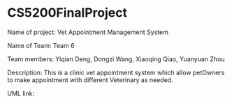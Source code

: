 # CS5200FinalProject

Name of project: Vet Appointment Management System

Name of Team: Team 6

Team members: Yiqian Deng, Dongzi Wang, Xiaoqing Qiao, Yuanyuan Zhou

Description: This is a clinic vet appointment system which allow petOwners to make appointment with different Veterinary as needed.

UML link: 

